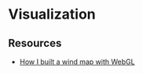# Visualization

## Resources

- [How I built a wind map with WebGL](https://blog.mapbox.com/how-i-built-a-wind-map-with-webgl-b63022b5537f)
